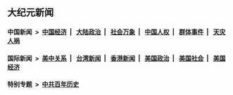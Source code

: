 ## 大纪元新闻

#### 中国新闻 &nbsp;>&nbsp; [中国经济](indexes/ncid283/README.md?03060845) &nbsp;| &nbsp; [大陆政治](indexes/ncid277/README.md?03060845) &nbsp;| &nbsp; [社会万象](indexes/ncid282/README.md?03060845) &nbsp;| &nbsp; [中国人权](indexes/ncid278/README.md?03060845) &nbsp;| &nbsp; [群体事件](indexes/ncid279/README.md?03060845) &nbsp;| &nbsp; [天灾人祸](indexes/ncid280/README.md?03060845)

#### 国际新闻 &nbsp;>&nbsp; [美中关系](indexes/nf1412576/README.md?03060845) &nbsp;| &nbsp; [台湾新闻](indexes/ncid1349361/README.md?03060845) &nbsp;| &nbsp; [香港新闻](indexes/ncid1349362/README.md?03060845) &nbsp;| &nbsp; [美国政治](indexes/ncid1078159/README.md?03060845) &nbsp;| &nbsp; [美国社会](indexes/ncid1078160/README.md?03060845) &nbsp;| &nbsp; [美国经济](indexes/ncid1078158/README.md?03060845)

#### 特别专题 &nbsp;>&nbsp; [中共百年历史](https://github.com/epoch-news/epoch-special/blob/master/README.md?03060845)  
